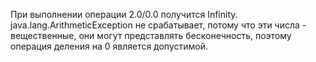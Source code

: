 При выполнении операции 2.0/0.0 получится Infinity. java.lang.ArithmeticException не срабатывает, потому что эти числа - вещественные, они могут представлять бесконечность, поэтому операция деления на 0 является допустимой.
